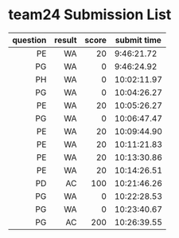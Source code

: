 # team24 Submission List
question | result | score | submit time
----:|----:|-----:|-----
PE | WA | 20 |  9:46:21.72 
PG | WA | 0 |  9:46:24.92 
PH | WA | 0 | 10:02:11.97 
PG | WA | 0 | 10:04:26.27 
PE | WA | 20 | 10:05:26.27 
PG | WA | 0 | 10:06:47.47 
PE | WA | 20 | 10:09:44.90 
PE | WA | 20 | 10:11:21.83 
PE | WA | 20 | 10:13:30.86 
PE | WA | 20 | 10:14:26.51 
PD | AC | 100 | 10:21:46.26 
PG | WA | 0 | 10:22:28.53 
PG | WA | 0 | 10:23:40.67 
PG | AC | 200 | 10:26:39.55 
